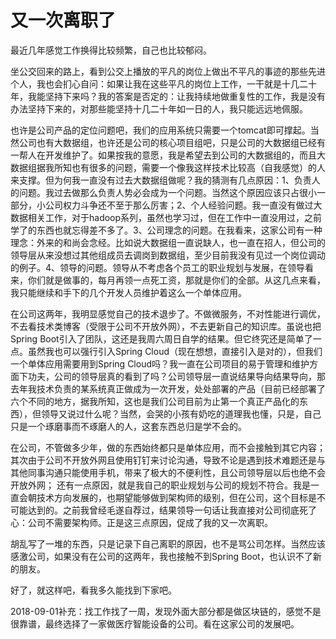 # 又一次离职了

最近几年感觉工作换得比较频繁，自己也比较郁闷。

坐公交回来的路上，看到公交上播放的平凡的岗位上做出不平凡的事迹的那些先进个人，我也会扪心自问：如果让我在这些平凡的岗位上工作，一干就是十几二十年，我能坚持下来吗？我的答案是否定的：让我持续地做重复性的工作，我是没有办法坚持下来的，对那些能坚持十几二十年如一日的人，我只能远远地佩服。

也许是公司产品的定位问题吧，我们的应用系统只需要一个tomcat即可撑起。当然公司也有大数据组，也许还是公司的核心项目组吧，只是公司的大数据组已经有一帮人在开发维护了。如果按我的意愿，我是希望去到公司的大数据组的，而且大数据组据我所知也有很多的问题，需要一个像我这样技术比较高（自我感觉）的人来支撑。但为何我一直没有过去大数据组做呢？我的猜测有几点原因：1、负责人的问题。我过去做那么负责人势必会成为一个问题。当然这个原因应该只占很小一部分，小公司权力斗争还不至于那么厉害；2、个人经验问题。我一直没有做过大数据相关工作，对于hadoop系列，虽然也学习过，但在工作中一直没用过，之前学了的东西也就忘得差不多了。3、公司理念的问题。在我看来，这家公司有一种理念：外来的和尚会念经。比如说大数据组一直说缺人，也一直在招人，但公司的领导层从来没想过其他组成员去调岗到数据组，至少目前我没有见过一个岗位调动的例子。4、领导的问题。领导从不考虑各个员工的职业规划与发展，在领导看来，你们就是做事的，每月再领一点死工资，那就是你们的全部。从这几点来看，我只能继续和手下的几个开发人员维护着这么一个单体应用。

在公司这两年，我明显感觉自己的技术退步了。不做微服务，不对性能进行调优，不去看技术类博客（受限于公司不开放外网），不去更新自己的知识库。虽说也把Spring Boot引入了团队，这还是我周六周日自学的结果。但它终究还是简单了一点。虽然我也可以强行引入Spring Cloud（现在想想，直接引入是对的），但我们一个单体应用需要用到Spring Cloud吗？我一直在公司项目的易于管理和维护方面下功夫，公司的领导层真的看到了吗？公司领导层一直说结果导向结果导向，那去年我技术负责的某系统真正做成为一次开发，处处部署的产品（目前已经部署了六个不同的地方，据我所知，这也是我们公司目前为止第一个真正产品化的东西），但领导又说过什么呢？当然，会哭的小孩有奶吃的道理我也懂，只是，自己只是一个琢磨事而不琢磨人的人，这套东西总归是学不会的。

在公司，不管做多少年，做的东西始终都只是单体应用，而不会接触到其它内容；其次由于公司不开放外网且使用钉钉来讨论沟通，导致不论是遇到技术难题还是与其他同事沟通只能使用手机，带来了极大的不便利性，且公司领导层以后也绝不会开放外网； 还有一点原因，就是我自己的职业规划与公司的规划不符合。我是一直会朝技术方向发展的，也期望能够做到架构师的级别，但在公司，这个目标是不可能达到的。之前我曾经毛遂自荐过，结果领导一句话让我直接对公司彻底死了心：公司不需要架构师。正是这三点原因，促成了我的又一次离职。

胡乱写了一堆的东西，只是记录下自己离职的原因，也不是骂公司怎样。当然应该感激公司，如果没有在公司的这两年，我也接触不到Spring Boot，也认识不了新的朋友。

好了，就这样吧，看我多久能找到下家吧。


2018-09-01补充：找工作找了一周，发现外面大部分都是做区块链的，感觉不是很靠谱，最终选择了一家做医疗智能设备的公司。看在这家公司的发展吧。


    


